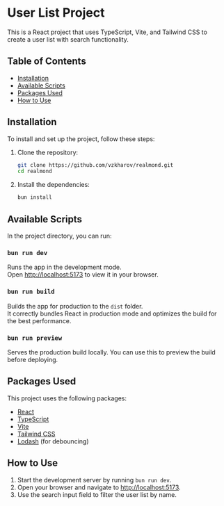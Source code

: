 # User List Project

This is a React project that uses TypeScript, Vite, and Tailwind CSS to create a user list with search functionality.

## Table of Contents

- [Installation](#installation)
- [Available Scripts](#available-scripts)
- [Packages Used](#packages-used)
- [How to Use](#how-to-use)

## Installation

To install and set up the project, follow these steps:

1. Clone the repository:

      ```sh
      git clone https://github.com/vzkharov/realmond.git
      cd realmond
      ```

2. Install the dependencies:

      ```sh
      bun install
      ```

## Available Scripts

In the project directory, you can run:

### `bun run dev`

Runs the app in the development mode.\
Open [http://localhost:5173](http://localhost:5173) to view it in your browser.

### `bun run build`

Builds the app for production to the `dist` folder.\
It correctly bundles React in production mode and optimizes the build for the best performance.

### `bun run preview`

Serves the production build locally. You can use this to preview the build before deploying.

## Packages Used

This project uses the following packages:

- [React](https://reactjs.org/)
- [TypeScript](https://www.typescriptlang.org/)
- [Vite](https://vitejs.dev/)
- [Tailwind CSS](https://tailwindcss.com/)
- [Lodash](https://lodash.com/) (for debouncing)

## How to Use

1. Start the development server by running `bun run dev`.
2. Open your browser and navigate to [http://localhost:5173](http://localhost:5173).
3. Use the search input field to filter the user list by name.
